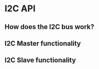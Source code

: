 # I2C API

## How does the I2C bus work?

## I2C Master functionality



## I2C Slave functionality
